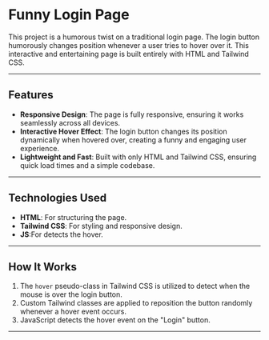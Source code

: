 # Funny Login Page

This project is a humorous twist on a traditional login page. The login button humorously changes position whenever a user tries to hover over it. This interactive and entertaining page is built entirely with HTML and Tailwind CSS.

---

## Features

- **Responsive Design**: The page is fully responsive, ensuring it works seamlessly across all devices.
- **Interactive Hover Effect**: The login button changes its position dynamically when hovered over, creating a funny and engaging user experience.
- **Lightweight and Fast**: Built with only HTML and Tailwind CSS, ensuring quick load times and a simple codebase.

---

## Technologies Used

- **HTML**: For structuring the page.
- **Tailwind CSS**: For styling and responsive design.
- **JS**:For detects the hover.

---

## How It Works

1. The `hover` pseudo-class in Tailwind CSS is utilized to detect when the mouse is over the login button.
2. Custom Tailwind classes are applied to reposition the button randomly whenever a hover event occurs.
3. JavaScript detects the hover event on the "Login" button.

---


  
